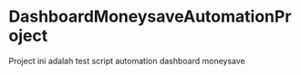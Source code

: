 # DashboardMoneysaveAutomationProject
Project ini adalah test script automation dashboard moneysave 
